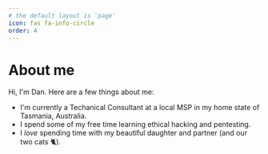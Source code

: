 ```yaml
---
# the default layout is 'page'
icon: fas fa-info-circle
order: 4
---
```

# About me
Hi, I'm Dan. Here are a few things about me:
- I'm currently a Techanical Consultant at a local MSP in my home state of Tasmania, Australia.
- I spend some of my free time learning ethical hacking and pentesting.
- I *love* spending time with my beautiful daughter and partner (and our two cats 🐈).
